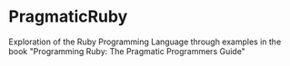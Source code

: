 PragmaticRuby
=============

Exploration of the Ruby Programming Language through examples in the book "Programming Ruby: The Pragmatic Programmers Guide"
